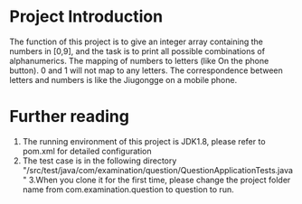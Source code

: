 # Project Introduction
The function of this project is to give an integer array containing the numbers in [0,9], and the task is to print all possible combinations of alphanumerics. The mapping of numbers to letters (like
On the phone button). 0 and 1 will not map to any letters. The correspondence between letters and numbers is like the Jiugongge on a mobile phone.

# Further reading
1. The running environment of this project is JDK1.8, please refer to pom.xml for detailed configuration
2. The test case is in the following directory "/src/test/java/com/examination/question/QuestionApplicationTests.java"
3.When you clone it for the first time, please change the project folder name from com.examination.question to question to run.
